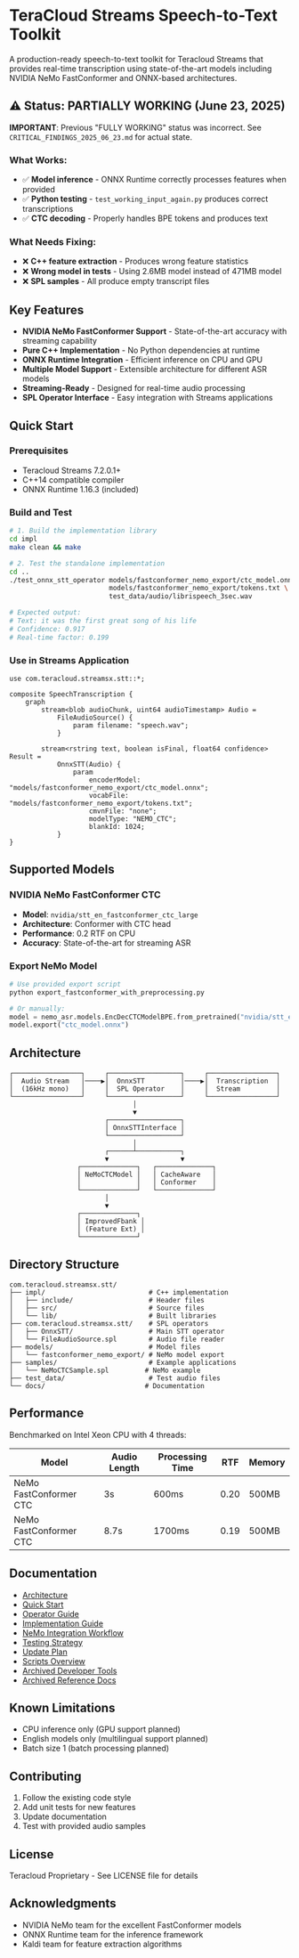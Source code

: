 # TeraCloud Streams Speech-to-Text Toolkit

A production-ready speech-to-text toolkit for Teracloud Streams that provides real-time transcription using state-of-the-art models including NVIDIA NeMo FastConformer and ONNX-based architectures.

## ⚠️ Status: PARTIALLY WORKING (June 23, 2025)

**IMPORTANT**: Previous "FULLY WORKING" status was incorrect. See `CRITICAL_FINDINGS_2025_06_23.md` for actual state.

### What Works:
- ✅ **Model inference** - ONNX Runtime correctly processes features when provided
- ✅ **Python testing** - `test_working_input_again.py` produces correct transcriptions
- ✅ **CTC decoding** - Properly handles BPE tokens and produces text

### What Needs Fixing:
- ❌ **C++ feature extraction** - Produces wrong feature statistics
- ❌ **Wrong model in tests** - Using 2.6MB model instead of 471MB model
- ❌ **SPL samples** - All produce empty transcript files

## Key Features

- **NVIDIA NeMo FastConformer Support** - State-of-the-art accuracy with streaming capability
- **Pure C++ Implementation** - No Python dependencies at runtime
- **ONNX Runtime Integration** - Efficient inference on CPU and GPU
- **Multiple Model Support** - Extensible architecture for different ASR models
- **Streaming-Ready** - Designed for real-time audio processing
- **SPL Operator Interface** - Easy integration with Streams applications

## Quick Start

### Prerequisites
- Teracloud Streams 7.2.0.1+
- C++14 compatible compiler
- ONNX Runtime 1.16.3 (included)

### Build and Test

```bash
# 1. Build the implementation library
cd impl
make clean && make

# 2. Test the standalone implementation
cd ..
./test_onnx_stt_operator models/fastconformer_nemo_export/ctc_model.onnx \
                         models/fastconformer_nemo_export/tokens.txt \
                         test_data/audio/librispeech_3sec.wav

# Expected output:
# Text: it was the first great song of his life
# Confidence: 0.917
# Real-time factor: 0.199
```

### Use in Streams Application

```spl
use com.teracloud.streamsx.stt::*;

composite SpeechTranscription {
    graph
        stream<blob audioChunk, uint64 audioTimestamp> Audio = 
            FileAudioSource() {
                param filename: "speech.wav";
            }
        
        stream<rstring text, boolean isFinal, float64 confidence> Result = 
            OnnxSTT(Audio) {
                param
                    encoderModel: "models/fastconformer_nemo_export/ctc_model.onnx";
                    vocabFile: "models/fastconformer_nemo_export/tokens.txt";
                    cmvnFile: "none";
                    modelType: "NEMO_CTC";
                    blankId: 1024;
            }
}
```

## Supported Models

### NVIDIA NeMo FastConformer CTC
- **Model**: `nvidia/stt_en_fastconformer_ctc_large`
- **Architecture**: Conformer with CTC head
- **Performance**: 0.2 RTF on CPU
- **Accuracy**: State-of-the-art for streaming ASR

### Export NeMo Model
```python
# Use provided export script
python export_fastconformer_with_preprocessing.py

# Or manually:
model = nemo_asr.models.EncDecCTCModelBPE.from_pretrained("nvidia/stt_en_fastconformer_ctc_large")
model.export("ctc_model.onnx")
```

## Architecture

```
┌─────────────────┐     ┌──────────────────┐     ┌─────────────────┐
│  Audio Stream   │────▶│  OnnxSTT         │────▶│  Transcription  │
│  (16kHz mono)   │     │  SPL Operator    │     │  Stream         │
└─────────────────┘     └──────────────────┘     └─────────────────┘
                               │
                               ▼
                        ┌──────────────────┐
                        │ OnnxSTTInterface │
                        └──────────────────┘
                               │
                        ┌──────┴───────────┐
                        ▼                  ▼
                 ┌──────────────┐   ┌──────────────┐
                 │ NeMoCTCModel │   │ CacheAware   │
                 │              │   │ Conformer    │
                 └──────────────┘   └──────────────┘
                        │
                        ▼
                 ┌──────────────┐
                 │ ImprovedFbank │
                 │ (Feature Ext) │
                 └──────────────┘
```

## Directory Structure

```
com.teracloud.streamsx.stt/
├── impl/                          # C++ implementation
│   ├── include/                   # Header files
│   ├── src/                       # Source files
│   └── lib/                       # Built libraries
├── com.teracloud.streamsx.stt/    # SPL operators
│   ├── OnnxSTT/                   # Main STT operator
│   └── FileAudioSource.spl        # Audio file reader
├── models/                        # Model files
│   └── fastconformer_nemo_export/ # NeMo model export
├── samples/                       # Example applications
│   └── NeMoCTCSample.spl         # NeMo example
├── test_data/                     # Test audio files
└── docs/                         # Documentation
```

## Performance

Benchmarked on Intel Xeon CPU with 4 threads:

| Model | Audio Length | Processing Time | RTF | Memory |
|-------|-------------|-----------------|-----|---------|
| NeMo FastConformer CTC | 3s | 600ms | 0.20 | 500MB |
| NeMo FastConformer CTC | 8.7s | 1700ms | 0.19 | 500MB |

## Documentation

- [Architecture](ARCHITECTURE.md)
- [Quick Start](QUICK_START_NEXT_SESSION.md)
- [Operator Guide](OPERATOR_GUIDE.md)
- [Implementation Guide](docs/IMPLEMENTATION.md)
- [NeMo Integration Workflow](docs/NEMO_WORKFLOW.md)
- [Testing Strategy](docs/TESTING.md)
- [Update Plan](docs/STREAMS_OPERATOR_UPDATE_PLAN.md)
- [Scripts Overview](docs/SCRIPTS_OVERVIEW.md)
- [Archived Developer Tools](archive/dev/)
- [Archived Reference Docs](archive/docs/)

## Known Limitations

- CPU inference only (GPU support planned)
- English models only (multilingual support planned)
- Batch size 1 (batch processing planned)

## Contributing

1. Follow the existing code style
2. Add unit tests for new features
3. Update documentation
4. Test with provided audio samples

## License

Teracloud Proprietary - See LICENSE file for details

## Acknowledgments

- NVIDIA NeMo team for the excellent FastConformer models
- ONNX Runtime team for the inference framework
- Kaldi team for feature extraction algorithms